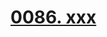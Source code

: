 # [0086. xxx](https://github.com/Tdahuyou/react/tree/main/0086.%20xxx)

<!-- region:toc -->

<!-- endregion:toc -->






